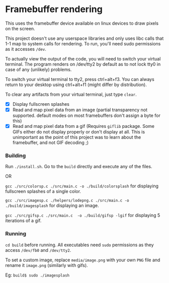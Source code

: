 # Framebuffer rendering

This uses the framebuffer device available on linux devices to draw pixels on the screen.

This project doesn't use any userspace libraries and only uses libc calls that 1-1 map to system calls for rendering.
To run, you'll need sudo permissions as it accesses `/dev`.

To actually view the output of the code, you will need to switch your virtual terminal. The program renders on /dev/tty2 by default as to not lock tty0 in case of any (unlikely) problems.

To switch your virtual terminal to tty2, press ctrl+alt+f3. You can always return to your desktop using ctrl+alt+f1 (might differ by distribution).

To clear any artifacts from your virtual terminal, just type `clear`.

-   [x] Display fullscreen splashes
-   [x] Read and map pixel data from an image (partial transparency not supported. default modes on most framebuffers don't assign a byte for this)
-   [x] Read and map pixel data from a gif (Requires `giflib` package. Some GIFs either do not display properly or don't display at all. This is unimportant as the point of this project was to learn about the framebuffer, and not GIF decoding ;)

### Building

Run `./install.sh`. Go to the `build` directly and execute any of the files.

OR

`gcc ./src/colorsp.c ./src/main.c -o ./build/colorsplash` for displaying fullscreen splashes of a single color.

`gcc ./src/imagesp.c ./helpers/lodepng.c ./src/main.c -o ./build/imagesplash` for displaying an image.

`gcc ./src/gifsp.c ./src/main.c  -o ./build/gifsp -lgif` for displaying 5 iterations of a gif.

### Running

`cd build` before running. All executables need `sudo` permissions as they access `/dev/fb0` and `/dev/tty2`.

To set a custom image, replace `media/image.png` with your own `PNG` file and rename it `image.png` (similarly with gifs).

Eg: `build$ sudo ./imagesplash`
